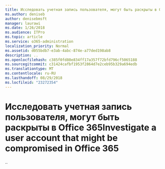 ```yaml
---
title: Исследовать учетная запись пользователя, могут быть раскрыты в Office 365
ms.author: deniseb
author: denisebmsft
manager: laurawi
ms.date: 1/26/2018
ms.audience: ITPro
ms.topic: article
ms.service: o365-administration
localization_priority: Normal
ms.assetid: d055bdb7-e3ab-4abc-874e-a77ded198ab8
description: ..
ms.openlocfilehash: c385f0fd80e834ff17a357f72bfd796cf5065188
ms.sourcegitcommit: c31424cafbf1953f2864d7e2ceb95b329a694edb
ms.translationtype: MT
ms.contentlocale: ru-RU
ms.lasthandoff: 08/29/2018
ms.locfileid: "23272354"
---
```

# <a name="investigate-a-user-account-that-might-be-compromised-in-office-365"></a><span data-ttu-id="fc27d-103">Исследовать учетная запись пользователя, могут быть раскрыты в Office 365</span><span class="sxs-lookup"><span data-stu-id="fc27d-103">Investigate a user account that might be compromised in Office 365</span></span>

<span data-ttu-id="fc27d-104">..</span><span class="sxs-lookup"><span data-stu-id="fc27d-104"></span></span>
  

